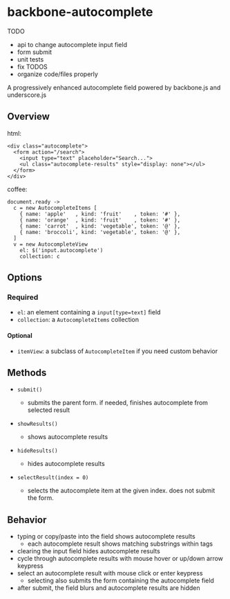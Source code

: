 backbone-autocomplete
=====================

TODO

* api to change autocomplete input field
* form submit
* unit tests
* fix TODOS
* organize code/files properly

A progressively enhanced autocomplete field powered by backbone.js and underscore.js

## Overview

html:

    <div class="autocomplete">
      <form action="/search">
        <input type="text" placeholder="Search...">
        <ul class="autocomplete-results" style="display: none"></ul>
      </form>
    </div>

coffee:

    document.ready ->
      c = new AutocompleteItems [
        { name: 'apple'   , kind: 'fruit'    , token: '#' },
        { name: 'orange'  , kind: 'fruit'    , token: '#' },
        { name: 'carrot'  , kind: 'vegetable', token: '@' },
        { name: 'broccoli', kind: 'vegetable', token: '@' },
      ]
      v = new AutocompleteView
        el: $('input.autocomplete')
        collection: c

## Options

### Required

* `el`: an element containing a `input[type=text]` field
* `collection`: a `AutocompleteItems` collection

#### Optional

* `itemView`: a subclass of `AutocompleteItem` if you need custom behavior

## Methods

* `submit()`

  * submits the parent form. if needed, finishes autocomplete from selected
    result

* `showResults()`

  * shows autocomplete results

* `hideResults()`

  * hides autocomplete results

* `selectResult(index = 0)`

  * selects the autocomplete item at the given index. does not submit the form.

## Behavior

* typing or copy/paste into the field shows autocomplete results
  * each autocomplete result shows matching substrings within <em></em> tags
* clearing the input field hides autocomplete results
* cycle through autocomplete results with mouse hover or up/down arrow keypress
* select an autocomplete result with mouse click or enter keypress
  * selecting also submits the form containing the autocomplete field
* after submit, the field blurs and autocomplete results are hidden
